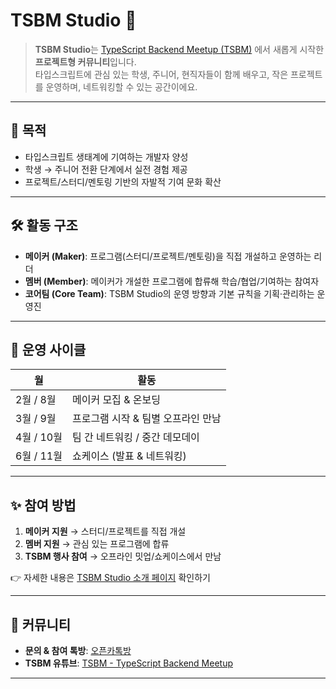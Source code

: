 # TSBM Studio 🚀

> **TSBM Studio**는 [TypeScript Backend Meetup (TSBM)](https://github.com/ts-backend-meetup-ts) 에서 새롭게 시작한 **프로젝트형 커뮤니티**입니다.  
> 타입스크립트에 관심 있는 학생, 주니어, 현직자들이 함께 배우고, 작은 프로젝트를 운영하며, 네트워킹할 수 있는 공간이에요.

---

## 🎯 목적

- 타입스크립트 생태계에 기여하는 개발자 양성
- 학생 → 주니어 전환 단계에서 실전 경험 제공
- 프로젝트/스터디/멘토링 기반의 자발적 기여 문화 확산

---

## 🛠 활동 구조

- **메이커 (Maker)**: 프로그램(스터디/프로젝트/멘토링)을 직접 개설하고 운영하는 리더
- **멤버 (Member)**: 메이커가 개설한 프로그램에 합류해 학습/협업/기여하는 참여자
- **코어팀 (Core Team)**: TSBM Studio의 운영 방향과 기본 규칙을 기획·관리하는 운영진

---

## 📅 운영 사이클

| 월 | 활동 |
| --- | --- |
| 2월 / 8월 | 메이커 모집 & 온보딩 |
| 3월 / 9월 | 프로그램 시작 & 팀별 오프라인 만남 |
| 4월 / 10월 | 팀 간 네트워킹 / 중간 데모데이 |
| 6월 / 11월 | 쇼케이스 (발표 & 네트워킹) |

---

## ✨ 참여 방법

1. **메이커 지원** → 스터디/프로젝트를 직접 개설  
2. **멤버 지원** → 관심 있는 프로그램에 합류  
3. **TSBM 행사 참여** → 오프라인 밋업/쇼케이스에서 만남  

👉 자세한 내용은 [TSBM Studio 소개 페이지](https://kakasoo.notion.site/TSBM-Studio-265b6fcd4bb380348444d3f407e40ede) 확인하기

---

## 💬 커뮤니티

- **문의 & 참여 톡방**: [오픈카톡방](https://open.kakao.com/o/gYqhezQh)  
- **TSBM 유튜브**: [TSBM - TypeScript Backend Meetup](https://www.youtube.com/@TypescriptBackend)  

---
